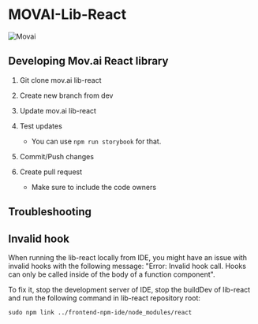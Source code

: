 # MOVAI-Lib-React

![Movai](https://www.mov.ai/wp-content/uploads/2021/06/MOV.AI-logo-3.png)

## Developing Mov.ai React library

1. Git clone mov.ai lib-react

2. Create new branch from dev

3. Update mov.ai lib-react

4. Test updates

   - You can use `npm run storybook` for that.

5. Commit/Push changes

6. Create pull request
   - Make sure to include the code owners

## Troubleshooting

## Invalid hook

When running the lib-react locally from IDE, you might have an issue with invalid hooks with the following message: "Error: Invalid hook call. Hooks can only be called inside of the body of a function component".

To fix it, stop the development server of IDE, stop the buildDev of lib-react and run the following command in lib-react repository root:

`sudo npm link ../frontend-npm-ide/node_modules/react`
